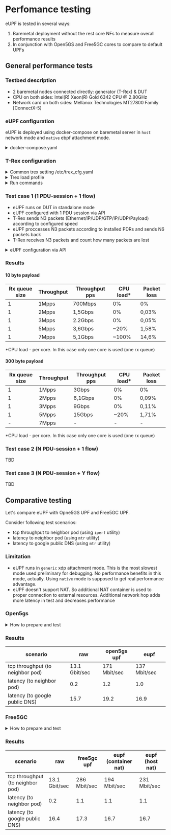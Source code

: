 # Perfomance testing

eUPF is tested in several ways:

1. Baremetal deployment without the rest core NFs to measure overall performance results
2. In conjunction with Open5GS and Free5GC cores to compare to default UPFs

## General performance tests

### Testbed description

* 2 baremetal nodes connected directly: generator (T-Rex) & DUT
* CPU on both sides: Intel(R) Xeon(R) Gold 6342 CPU @ 2.80GHz
* Network card on both sides: Mellanox Technologies MT27800 Family [ConnectX-5]

### eUPF configuration

eUPF is deployed using docker-compose on baremetal server in `host` network mode and `native` ebpf attachment mode.

<details><summary>docker-compose.yaml</summary>

```bash
version: '3.3'

services:
  eupf:
    container_name: eupf
    image: ghcr.io/edgecomllc/eupf:0.5.2
    privileged: true
    network_mode: "host"
    command: --iface ens64f0np0 --n3addr 10.100.200.14 --nodeid 10.100.200.14 --paddr :8805 --attach native --loglvl debug
    volumes:
      - /sys/fs/bpf:/sys/fs/bpf
    environment:
      GIN_MODE: release
    ulimits:
      memlock: -1
    cap_add:
      - NET_ADMIN
      - SYS_ADMIN
      - SYS_RESOURCE # setrlimit
```
</details>

### T-Rex configuration

<details><summary>Common trex setting /etc/trex_cfg.yaml</summary>

```bash
### Config file generated by dpdk_setup_ports.py ###

- version: 2
  interfaces: ['03:00.0', '03:00.1']
  limit_memory: 10240
  port_info:
      - ip: 10.209.0.1
        default_gw: 10.209.1.1
        dest_mac: 10:70:fd:2f:b7:30 # MAC OF LOOPBACK TO IT'S DUAL INTERFACE
        src_mac:  10:70:fd:2f:ab:dc
      - ip: 10.209.0.2
        default_gw: 10.209.1.2
        dest_mac: 10:70:fd:2f:b7:31 # MAC OF LOOPBACK TO IT'S DUAL INTERFACE
        src_mac:  10:70:fd:2f:ab:dd

  platform:
      master_thread_id: 0
      latency_thread_id: 49
      dual_if:
        - socket: 0
          threads: [1,2,3,4,5,6,7,8]
```
</details>

<details><summary>Trex load profile</summary>

```python
from trex_stl_lib.api import *
from scapy.contrib.gtp import GTP_U_Header as GTP_U_Header
import argparse

class STLS1(object):

    def create_stream (self):
        return STLStream(
            packet =
                    STLPktBuilder(
                        pkt = Ether()/IP(src="16.0.0.1",dst="48.0.0.1")/
                                UDP(dport=2152,sport=2152)/
                                GTP_U_Header()/
                                IP(src="10.60.0.1", dst="1.2.3.4")/
                                UDP()/
                                (300*'x')
                    ),
             mode = STLTXCont())

    def get_streams (self, tunables, **kwargs):
        parser = argparse.ArgumentParser(description='Argparser for {}'.format(os.path.basename(__file__)),
                                         formatter_class=argparse.ArgumentDefaultsHelpFormatter)
        args = parser.parse_args(tunables)
        # create 1 stream
        return [ self.create_stream() ]

def register():
    return STLS1()
```
</details>


<details><summary>Run commands</summary>

```bash
sudo ./t-rex-64 -i
```

```
./trex-console
trex>start -f stl/gtp_1pkt_simple.py -p 0 -m 5mpps -d 300
```
</details>

### Test case 1 (1 PDU-session + 1 flow)

* eUPF runs on DUT in standalone mode
* eUPF configured with 1 PDU session via API
* T-Rex sends N3 packets (Ethernet/IP/UDP/GTP/IP/UDP/Payload) according to configured speed
* eUPF proccesses N3 packets according to installed PDRs and sends N6 packets back
* T-Rex receives N3 packets and count how many packets are lost 

<details><summary>eUPF configuration via API</summary>

1. Set FAR with ID = 0 and action = `forward`
```bash
curl -H 'Content-Type: application/json' -X PUT -d '{"action":2, "outer_header_creation":0,"teid":0,"remote_ip":0, "local_ip": 0,"transport_level_marking": 0}' http://localhost:8080/api/v1/far_map/0
```

2. Set QER with ID = 0 and no bitrate limitations
```bash
curl -H 'Content-Type: application/json' -X PUT -d '{"gate_status_ul":0,"gate_status_dl":0,"qfi":0,"max_bitrate_ul":0,"max_bitrate_dl":0}' http://localhost:8080/api/v1/qer_map/0
```

3. And, finally, set PDR for TEID = 0 and with FARID = 0, QERID = 0
```bash
curl -H 'Content-Type: application/json' -X PUT -d '{"outer_header_removal":0,"far_id":0,"qer_id":0}' http://localhost:8080/api/v1/uplink_pdr_map/0
```

</details>

### Results

#### 10 byte payload

| Rx queue size | Throughput | Throughput pps | CPU load* | Packet loss |
| ------------- | ---------- | -------------- | --------- | ----------- |
| 1             | 1Mpps      | 700Mbps        | 0%        | 0%          |
| 1             | 2Mpps      | 1,5Gbps        | 0%        | 0,03%       |
| 1             | 3Mpps      | 2.2Gbps        | 0%        | 0,05%       |
| 1             | 5Mpps      | 3,6Gbps        | ~20%      | 1,58%       |
| 1             | 7Mpps      | 5,1Gbps        | ~100%     | 14,6%       |

*CPU load - per core. In this case only one core is used (one rx queue)

#### 300 byte payload

| Rx queue size | Throughput | Throughput pps | CPU load* | Packet loss |
| ------------- | ---------- | -------------- | --------- | ----------- |
| 1             | 1Mpps      | 3Gbps          | 0%        | 0%          |
| 1             | 2Mpps      | 6,1Gbps        | 0%        | 0,09%       |
| 1             | 3Mpps      | 9Gbps          | 0%        | 0,11%       |
| 1             | 5Mpps      | 15Gbps         | ~20%      | 1,71%       |
| -             | 7Mpps      | -              | -         | -           |

*CPU load - per core. In this case only one core is used (one rx queue)

### Test case 2 (N PDU-session + 1 flow)

TBD

### Test case 3 (N PDU-session + Y flow)

TBD

## Comparative testing

Let's compare eUPF with Opne5GS UPF and Free5GC UPF.

Consider following test scenarios:

* tcp throughput to neighbor pod (using `iperf` utility)
* latency to neighbor pod (using `mtr` utility)
* latency to google public DNS (using `mtr` utility)

### Limitation
* eUPF runs in `generic` xdp attachment mode. This is the most slowest mode used preliminary for debugging. No performance benefits in this mode, actually. Using `native` mode is supposed to get real performance advantage.
* eUPF doesn't support NAT. So additional NAT container is used to proper connection to external resources. Additional network hop adds more latency in test and decreases performance

### Open5gs
<details><summary>How to prepare and test</summary>
<p>

#### iperf

* install iperf server

```bash
helm upgrade --install \
  iperf3 openverso/iperf3 \
  --values docs/examples/open5gs/iperf.yaml \
  --version 0.1.2 \
  --namespace open5gs \
  --wait --timeout 30s --create-namespace
```

* run shell in ueransim ue pod

```
kubectl -n open5gs exec -ti deployment/ueransim-ueransim-gnb-ues -- /bin/bash
```

* install iperf3

```bash
apk add iperf3
```

* check tcp throughput (without upf)

```bash
$ iperf3 -c iperf3 -p 5201 -t 30 -R
Connecting to host iperf3, port 5201
Reverse mode, remote host iperf3 is sending
...
[ ID] Interval           Transfer     Bitrate         Retr
[  5]   0.00-30.00  sec  45.8 GBytes  13.1 Gbits/sec  4369             sender
[  5]   0.00-30.00  sec  45.8 GBytes  13.1 Gbits/sec                  receiver

iperf Done.
```

* check tcp throughput (with open5gs upf)

```bash
$ export UESIMTUNO_IP=$(ip -o -4 addr list uesimtun0 | awk '{print $4}' | cut -d/ -f1)
$ iperf3 -c iperf3 -p 5201 -t 30 -R -B ${UESIMTUNO_IP}
Connecting to host iperf3, port 5201
Reverse mode, remote host iperf3 is sending
...
[ ID] Interval           Transfer     Bitrate         Retr
[  5]   0.00-30.00  sec   612 MBytes   171 Mbits/sec  554             sender
[  5]   0.00-30.00  sec   612 MBytes   171 Mbits/sec                  receiver

iperf Done.
```

* check tcp throughput (with eUPF)

we should use some flags for iperf client (specific for eUPF):
- packet size (`-M`)
- pod address (`-c`)

```bash
$ iperf3 -c 10.233.110.181 -p 5201 -t 30 -R --bind-dev uesimtun0 -M 1350
Connecting to host 10.233.110.181, port 5201
Reverse mode, remote host 10.233.110.181 is sending
...
[ ID] Interval           Transfer     Bitrate         Retr
[  5]   0.00-30.00  sec   490 MBytes   137 Mbits/sec  1181             sender
[  5]   0.00-30.00  sec   490 MBytes   137 Mbits/sec                  receiver
```

#### mtr

* run shell in ueransim ue pod

```
kubectl -n open5gs exec -ti deployment/ueransim-ueransim-gnb-ues -- /bin/bash
```

* install mtr

```bash
apk add mtr
```

* check latency (without upf) to iperf3 pod

```bash
$ mtr --no-dns --report --report-cycles 60 -T -P 5201 iperf3
...
HOST: ueransim-ueransim-gnb-ues-5 Loss%   Snt   Last   Avg  Best  Wrst StDev
  1.|-- 10.233.10.221              0.0%    60    0.2   0.2   0.1   0.3   0.0
```

* check latency (without upf) to google public dns

```bash
$ mtr --no-dns --report --report-cycles 60 -T -P 443 8.8.8.8
...
HOST: ueransim-ueransim-gnb-ues-5 Loss%   Snt   Last   Avg  Best  Wrst StDev
...
 16.|-- 8.8.8.8                   96.7%    60   16.8  15.7  14.7  16.8   1.5
```

* check latency (with open5gs upf) to iperf3 pod

```bash
$ mtr --no-dns --report --report-cycles 60 -T -P 5201 -I uesimtun0 iperf3
...
HOST: ueransim-ueransim-gnb-ues-5 Loss%   Snt   Last   Avg  Best  Wrst StDev
  1.|-- 10.45.0.1                  0.0%    60    1.0   1.0   0.7   1.7   0.2
  2.|-- 10.233.10.221              0.0%    60    1.0   1.2   0.8   2.5   0.3
```

* check latency (with open5gs upf) to google public dns

```bash
$ mtr --no-dns --report --report-cycles 60 -T -P 443 -I uesimtun0 8.8.8.8
...
HOST: ueransim-ueransim-gnb-ues-5 Loss%   Snt   Last   Avg  Best  Wrst StDev
 1.|-- 10.45.0.1                  0.0%    60    1.3   1.1   0.7   2.4   0.3
...
 17.|-- 8.8.8.8                   96.7%    60   17.2  19.2  17.2  21.2   2.9
```

* check latency (with eUPF) to iperf3 pod

```bash
$ mtr --no-dns --report --report-cycles 60 -T -P 5201 -I uesimtun0 10.233.110.181
HOST: ueransim-ueransim-gnb-ues-5 Loss%   Snt   Last   Avg  Best  Wrst StDev
  3.|-- 10.233.110.181             0.0%    60    0.9   1.0   0.6   1.3   0.1
```

* check latency (with eUPF) to google public dns

```bash
$ mtr --no-dns --report --report-cycles 60 -T -P 443 -I uesimtun0 8.8.8.8
...
HOST: ueransim-ueransim-gnb-ues-5 Loss%   Snt   Last   Avg  Best  Wrst StDev
  1.|-- 10.99.0.254                0.0%    60    1.1   1.0   0.8   1.5   0.1
...
 17.|-- 8.8.8.8                   95.0%    60   14.6  16.9  14.6  21.3   3.8
```

</p>
</details>

### Results

|scenario | raw | open5gs upf | eupf |
|---|---|---|---|
| tcp throughput (to neighbor pod) | 13.1 Gbit/sec | 171 Mbit/sec | 137 Mbit/sec |
| latency (to neighbor pod) | 0.2 | 1.2 | 1.0 |
| latency (to google public DNS) | 15.7 | 19.2 | 16.9 |


### Free5GC
<details><summary>How to prepare and test</summary>
<p>


#### iperf

* install iperf server

```bash
helm upgrade --install \
  iperf3 openverso/iperf3 \
  --values docs/examples/free5gc/iperf.yaml \
  --version 0.1.2 \
  --namespace free5gc \
  --wait --timeout 30s --create-namespace
```

* run shell in ueransim ue pod

```
kubectl -n free5gc exec -ti deployment/ueransim-ue -- /bin/bash
```

* install iperf3

```bash
apt-get update && apt-get install -y iperf3
```

* check tcp throughput (without upf)

```bash
$ iperf3 -c iperf3 -p 5201 -t 30 -R
...
[ ID] Interval           Transfer     Bitrate         Retr
[  5]   0.00-30.00  sec  45.8 GBytes  13.1 Gbits/sec  4369             sender
[  5]   0.00-30.00  sec  45.8 GBytes  13.1 Gbits/sec                  receiver
```

* check tcp throughput (with free5gc upf)

```bash
$ export UESIMTUNO_IP=$(ip -o -4 addr list uesimtun0 | awk '{print $4}' | cut -d/ -f1)
$ iperf3 -c iperf3 -p 5201 -t 30 -R --bind ${UESIMTUNO_IP}
...
 ID] Interval           Transfer     Bandwidth       Retr
[  4]   0.00-30.00  sec  1022 MBytes   286 Mbits/sec  715             sender
[  4]   0.00-30.00  sec  1022 MBytes   286 Mbits/sec                  receiver
```

* check tcp throughput (with eUPF)

we should use some flags for iperf client (specific for eUPF):
- packet size (`-M`)
- pod address (`-c`)

```bash
$ export UESIMTUNO_IP=$(ip -o -4 addr list uesimtun0 | awk '{print $4}' | cut -d/ -f1)
$ iperf3 -c 10.233.110.144 -p 5201 -t 30 -R --bind ${UESIMTUNO_IP}
...
[ ID] Interval           Transfer     Bandwidth       Retr
[  4]   0.00-30.00  sec   673 MBytes   188 Mbits/sec  2338             sender
[  4]   0.00-30.00  sec   673 MBytes   188 Mbits/sec                  receiver
```

#### mtr

* run shell in ueransim ue pod

```
kubectl -n free5gc exec -ti deployment/ueransim-ue -- /bin/bash
```

* install mtr

```bash
apt-get update && apt-get install -y mtr
```

* check latency (without upf) to iperf3 pod

```bash
$ mtr --no-dns --report --report-cycles 60 -T -P 5201 iperf3
...
HOST: ueransim-ue-7f76db59c9-ltfl Loss%   Snt   Last   Avg  Best  Wrst StDev
  1.|-- 10.233.27.59               0.0%    60    0.3   0.2   0.2   0.4   0.0
```

* check latency (without upf) to google public dns

```bash
$ mtr --no-dns --report --report-cycles 60 -T -P 443 8.8.8.8
...
HOST: ueransim-ue-7f76db59c9-ltfl Loss%   Snt   Last   Avg  Best  Wrst StDev
...
 16.|-- 8.8.8.8                   96.7%    60   16.6  16.4  16.2  16.6   0.3
```

* check latency (with free5gc upf) to iperf3 pod

```bash
$ export UESIMTUNO_IP=$(ip -o -4 addr list uesimtun0 | awk '{print $4}' | cut -d/ -f1)
$ mtr --no-dns --report --report-cycles 60 -T -P 5201 -a ${UESIMTUNO_IP} iperf3
...
HOST: ueransim-ue-7f76db59c9-ltfl Loss%   Snt   Last   Avg  Best  Wrst StDev
  1.|-- 10.233.110.138             0.0%    60    1.0   1.0   0.7   2.2   0.2
  2.|-- 10.233.27.59               0.0%    60    1.1   1.1   0.6   2.2   0.3
```

* check latency (with free5gc upf) to google public dns

```bash
$ export UESIMTUNO_IP=$(ip -o -4 addr list uesimtun0 | awk '{print $4}' | cut -d/ -f1)
$ mtr --no-dns --report --report-cycles 60 -T -P 443 -a ${UESIMTUNO_IP} 8.8.8.8
...
HOST: ueransim-ue-7f76db59c9-ltfl Loss%   Snt   Last   Avg  Best  Wrst StDev
  1.|-- 10.233.110.138             0.0%    60    0.8   0.9   0.7   1.2   0.1
...
 17.|-- 8.8.8.8                   98.3%    60   17.3  17.3  17.3  17.3   0.0
```

* check latency (with eUPF) to iperf3 pod

```bash
$ export UESIMTUNO_IP=$(ip -o -4 addr list uesimtun0 | awk '{print $4}' | cut -d/ -f1)
$ mtr --no-dns --report --report-cycles 60 -T -P 5201 -a ${UESIMTUNO_IP} 10.233.110.159
...
HOST: ueransim-ue-7f76db59c9-ndqq Loss%   Snt   Last   Avg  Best  Wrst StDev
  1.|-- 10.100.100.254             0.0%    60    1.0   1.0   0.7   2.8   0.3
...
  3.|-- 10.233.110.159             0.0%    60    0.9   1.1   0.7   2.1   0.2
```

* check latency (with eUPF) to google public dns

```bash
$ export UESIMTUNO_IP=$(ip -o -4 addr list uesimtun0 | awk '{print $4}' | cut -d/ -f1)
$ mtr --no-dns --report --report-cycles 60 -T -P 443 -a ${UESIMTUNO_IP} 8.8.8.8
...
HOST: ueransim-ue-7f76db59c9-ndqq Loss%   Snt   Last   Avg  Best  Wrst StDev
  1.|-- 10.100.100.254             0.0%    60    1.3   1.1   0.8   1.6   0.2
...
 18.|-- 8.8.8.8                   96.7%    60   16.6  16.7  16.6  16.9   0.2
```

</p>
</details>

### Results

|scenario | raw | free5gc upf | eupf (container nat) | eupf (host nat) |
|---|---|---|---|---|
| tcp throughput (to neighbor pod) | 13.1 Gbit/sec | 286 Mbit/sec | 194 Mbit/sec | 231 Mbit/sec |
| latency (to neighbor pod) | 0.2 | 1.1 | 1.1 | 1.1 |
| latency (to google public DNS) | 16.4 | 17.3 | 16.7 | 16.7 |
